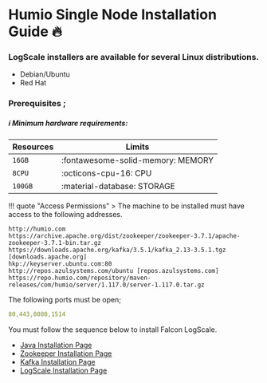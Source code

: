# Humio Single Node Installation Guide :fire:

### LogScale installers are available for several Linux distributions.

- Debian/Ubuntu
- Red Hat

### Prerequisites ;
##### :information_source: Minimum hardware requirements:

| Resources      | Limits                                                       |
| -----------    | ------------------------------------                         |
| `16GB`        | :fontawesome-solid-memory: MEMORY                          |
| `8CPU`        | :octicons-cpu-16: CPU                                      |
| `100GB`          | :material-database:     STORAGE                               |



!!! quote "Access Permissions"
    > The machine to be installed must have access to the following addresses.
    
    http://humio.com
    https://archive.apache.org/dist/zookeeper/zookeeper-3.7.1/apache-zookeeper-3.7.1-bin.tar.gz
    https://downloads.apache.org/kafka/3.5.1/kafka_2.13-3.5.1.tgz [downloads.apache.org]
    hkp://keyserver.ubuntu.com:80
    http://repos.azulsystems.com/ubuntu [repos.azulsystems.com]
    https://repo.humio.com/repository/maven-releases/com/humio/server/1.117.0/server-1.117.0.tar.gz
    

The following ports must be open;
```yaml
80,443,8080,1514
```

You must follow the sequence below to install Falcon LogScale.

- [Java Installation Page](https://hepapi.github.io/knowledge-hub/falcon-logscale/javainstallation)
- [Zookeeper Installation Page](https://hepapi.github.io/knowledge-hub/falcon-logscale/zookeeperinstallation)
- [Kafka Installation Page](https://hepapi.github.io/knowledge-hub/falcon-logscale/kafkainstallation)
- [LogScale Installation Page](https://hepapi.github.io/knowledge-hub/falcon-logscale/humioinstallation)



